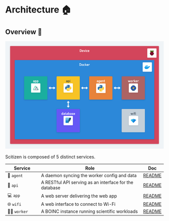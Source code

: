 # Architecture 🏠

## Overview 👀

![Schema](docs/assets/architecture.png)

Scitizen is composed of 5 distinct services.

| Service             | Role                                                   | Doc                                |
|---------------------|--------------------------------------------------------|------------------------------------|
| 👮 `agent`          | A daemon syncing the worker config and data            | [README](agent/README.md)          |
| 🚦 `api`            | A RESTful API serving as an interface for the database | [README](api/README.md)            |
| 💻 `app`            | A web server delivering the web app                    | [README](app/README.md)            |
| 🌐 `wifi        `   | A web interface to connect to Wi-Fi                    | [README](wifi/README.md)   |
| 👷‍♂️ `worker`         | A BOINC instance running scientific workloads          | [README](worker/README.md)         |
